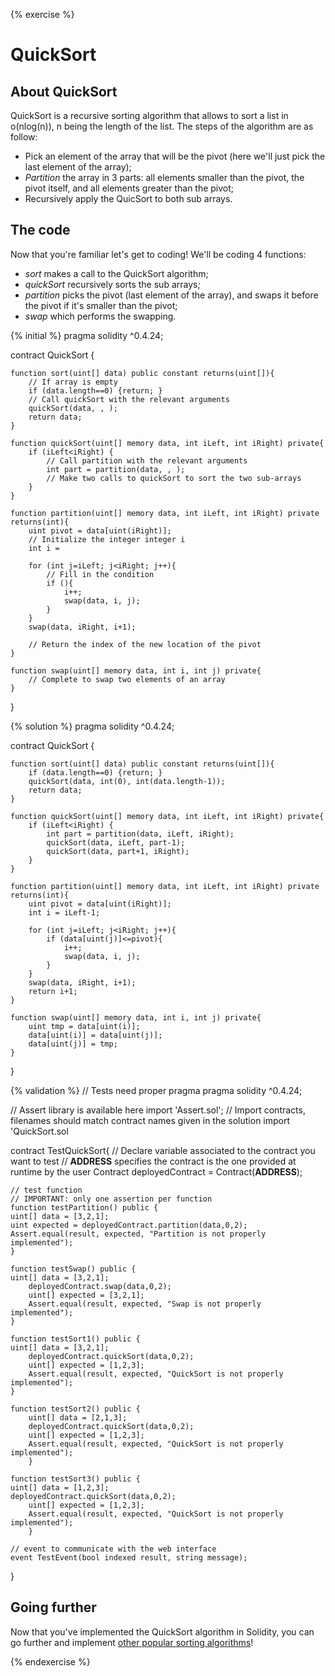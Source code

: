 {% exercise %}
# QuickSort

## About QuickSort
QuickSort is a recursive sorting algorithm that allows to sort a list in o(nlog(n)), n being the length of the list. The steps of the algorithm are as follow:
* Pick an element of the array that will be the pivot (here we'll just pick the last element of the array);
* *Partition* the array in 3 parts: all elements smaller than the pivot, the pivot itself, and all elements greater than the pivot;
* Recursively apply the QuicSort to both sub arrays.

## The code
Now that you're familiar let's get to coding! We'll be coding 4 functions:
* *sort* makes a call to the QuickSort algorithm;
* *quickSort* recursively sorts the sub arrays;
* *partition* picks the pivot (last element of the array), and swaps it before the pivot if it's smaller than the pivot;
* *swap* which performs the swapping.

{% initial %}
pragma solidity ^0.4.24;

contract QuickSort {

    function sort(uint[] data) public constant returns(uint[]){
        // If array is empty
        if (data.length==0) {return; }
        // Call quickSort with the relevant arguments
        quickSort(data, , );
        return data;
    }

    function quickSort(uint[] memory data, int iLeft, int iRight) private{
        if (iLeft<iRight) {
            // Call partition with the relevant arguments
            int part = partition(data, , );
            // Make two calls to quickSort to sort the two sub-arrays
        }
    }

    function partition(uint[] memory data, int iLeft, int iRight) private returns(int){
        uint pivot = data[uint(iRight)];
        // Initialize the integer integer i
        int i =

        for (int j=iLeft; j<iRight; j++){
            // Fill in the condition
            if (){
                i++;
                swap(data, i, j);
            }
        }
        swap(data, iRight, i+1);

        // Return the index of the new location of the pivot
    }

    function swap(uint[] memory data, int i, int j) private{
        // Complete to swap two elements of an array
    }

}

{% solution %}
pragma solidity ^0.4.24;

contract QuickSort {

    function sort(uint[] data) public constant returns(uint[]){
        if (data.length==0) {return; }
        quickSort(data, int(0), int(data.length-1));
        return data;
    }

    function quickSort(uint[] memory data, int iLeft, int iRight) private{
        if (iLeft<iRight) {
            int part = partition(data, iLeft, iRight);
            quickSort(data, iLeft, part-1);
            quickSort(data, part+1, iRight);
        }
    }

    function partition(uint[] memory data, int iLeft, int iRight) private returns(int){
        uint pivot = data[uint(iRight)];
        int i = iLeft-1;

        for (int j=iLeft; j<iRight; j++){
            if (data[uint(j)]<=pivot){
                i++;
                swap(data, i, j);
            }
        }
        swap(data, iRight, i+1);
        return i+1;
    }

    function swap(uint[] memory data, int i, int j) private{
        uint tmp = data[uint(i)];
        data[uint(i)] = data[uint(j)];
        data[uint(j)] = tmp;
    }

}

{% validation %}
// Tests need proper pragma
pragma solidity ^0.4.24;

// Assert library is available here
import 'Assert.sol';
// Import contracts, filenames should match contract names given in the solution
import 'QuickSort.sol

contract TestQuickSort{
	// Declare variable associated to the contract you want to test
	// __ADDRESS__ specifies the contract is the one provided at runtime by the user
	Contract deployedContract = Contract(__ADDRESS__);

	// test function
	// IMPORTANT: only one assertion per function
	function testPartition() public {
	uint[] data = [3,2,1];
	uint expected = deployedContract.partition(data,0,2);
	Assert.equal(result, expected, "Partition is not properly implemented");
	}

	function testSwap() public {
	uint[] data = [3,2,1];
        deployedContract.swap(data,0,2);
        uint[] expected = [3,2,1];
        Assert.equal(result, expected, "Swap is not properly implemented");
	}

	function testSort1() public {
	uint[] data = [3,2,1];
        deployedContract.quickSort(data,0,2);
        uint[] expected = [1,2,3];
        Assert.equal(result, expected, "QuickSort is not properly implemented");
	}

	function testSort2() public {
        uint[] data = [2,1,3];
        deployedContract.quickSort(data,0,2);
        uint[] expected = [1,2,3];
        Assert.equal(result, expected, "QuickSort is not properly implemented");
        }

	function testSort3() public {
	uint[] data = [1,2,3];
	deployedContract.quickSort(data,0,2);
        uint[] expected = [1,2,3];
        Assert.equal(result, expected, "QuickSort is not properly implemented");
        }

	// event to communicate with the web interface
	event TestEvent(bool indexed result, string message);
}

## Going further
Now that you've implemented the QuickSort algorithm in Solidity, you can go further and implement [other popular sorting algorithms](https://en.wikipedia.org/wiki/Sorting_algorithm)!

{% endexercise %}

